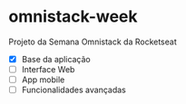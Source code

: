 # omnistack-week
Projeto da Semana Omnistack da Rocketseat

- [x] Base da aplicação
- [ ] Interface Web
- [ ] App mobile
- [ ] Funcionalidades avançadas
